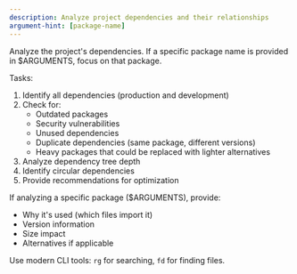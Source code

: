 ```yaml
---
description: Analyze project dependencies and their relationships
argument-hint: [package-name]
---
```


Analyze the project's dependencies. If a specific package name is provided in $ARGUMENTS, focus on that package.

Tasks:
1. Identify all dependencies (production and development)
2. Check for:
   - Outdated packages
   - Security vulnerabilities
   - Unused dependencies
   - Duplicate dependencies (same package, different versions)
   - Heavy packages that could be replaced with lighter alternatives
3. Analyze dependency tree depth
4. Identify circular dependencies
5. Provide recommendations for optimization

If analyzing a specific package ($ARGUMENTS), provide:
- Why it's used (which files import it)
- Version information
- Size impact
- Alternatives if applicable

Use modern CLI tools: `rg` for searching, `fd` for finding files.
